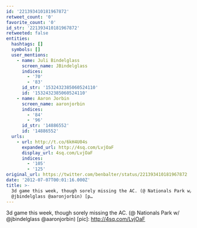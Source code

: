 ```yaml
---
id: '221393410181967872'
retweet_count: '0'
favorite_count: '0'
id_str: '221393410181967872'
retweeted: false
entities:
  hashtags: []
  symbols: []
  user_mentions:
    - name: Juli Bindelglass
      screen_name: JBindelglass
      indices:
        - '70'
        - '83'
      id_str: '1532432385060524110'
      id: '1532432385060524110'
    - name: Aaron Jorbin
      screen_name: aaronjorbin
      indices:
        - '84'
        - '96'
      id_str: '14886552'
      id: '14886552'
  urls:
    - url: http://t.co/6kH4U04s
      expanded_url: http://4sq.com/LvjOaF
      display_url: 4sq.com/LvjOaF
      indices:
        - '105'
        - '125'
original_url: https://twitter.com/benbalter/status/221393410181967872
date: '2012-07-07T00:01:16.000Z'
title: >-
  3d game this week, though sorely missing the AC. (@ Nationals Park w/
  @jbindelglass @aaronjorbin) [p…
---
```


3d game this week, though sorely missing the AC. (@ Nationals Park w/ @jbindelglass @aaronjorbin) [pic]: http://4sq.com/LvjOaF